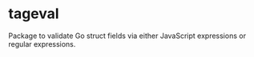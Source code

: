 # tageval
Package to validate Go struct fields via either JavaScript expressions or regular expressions.
